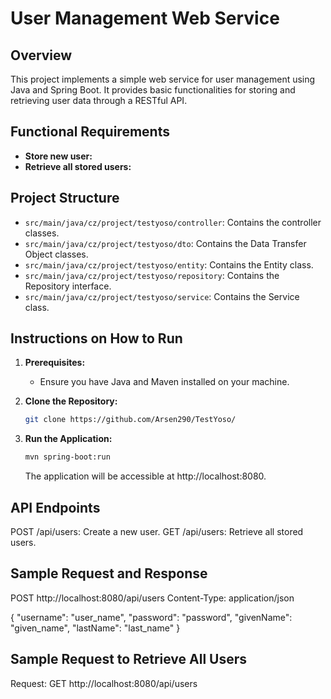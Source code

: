 # User Management Web Service

## Overview

This project implements a simple web service for user management using Java and Spring Boot. It provides basic functionalities for storing and retrieving user data through a RESTful API.

## Functional Requirements

- **Store new user:**
- **Retrieve all stored users:**

## Project Structure

- `src/main/java/cz/project/testyoso/controller`: Contains the controller classes.
- `src/main/java/cz/project/testyoso/dto`: Contains the Data Transfer Object classes.
- `src/main/java/cz/project/testyoso/entity`: Contains the Entity class.
- `src/main/java/cz/project/testyoso/repository`: Contains the Repository interface.
- `src/main/java/cz/project/testyoso/service`: Contains the Service class.

## Instructions on How to Run

1. **Prerequisites:**
   - Ensure you have Java and Maven installed on your machine.

2. **Clone the Repository:**
   ```bash
   git clone https://github.com/Arsen290/TestYoso/

3. **Run the Application:**
   ```bash
   mvn spring-boot:run
   ```
   The application will be accessible at http://localhost:8080.


## API Endpoints
POST /api/users: Create a new user.
GET /api/users: Retrieve all stored users.

## Sample Request and Response
POST http://localhost:8080/api/users
Content-Type: application/json

{
  "username": "user_name",
  "password": "password",
  "givenName": "given_name",
  "lastName": "last_name"
}

## Sample Request to Retrieve All Users
Request:
GET http://localhost:8080/api/users

